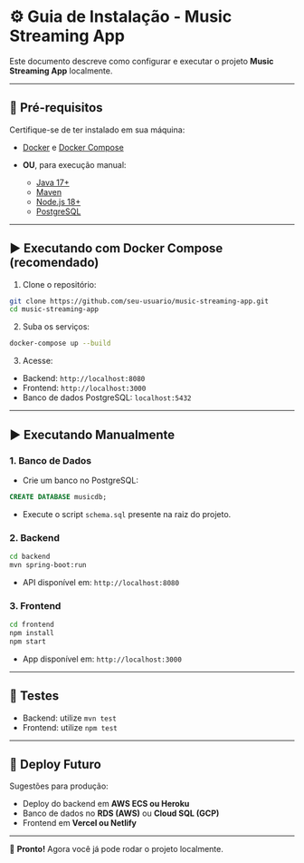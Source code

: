 # ⚙️ Guia de Instalação - Music Streaming App

Este documento descreve como configurar e executar o projeto **Music Streaming App** localmente.

---

## 📌 Pré-requisitos

Certifique-se de ter instalado em sua máquina:

* [Docker](https://www.docker.com/) e [Docker Compose](https://docs.docker.com/compose/)
* **OU**, para execução manual:

  * [Java 17+](https://adoptium.net/)
  * [Maven](https://maven.apache.org/)
  * [Node.js 18+](https://nodejs.org/)
  * [PostgreSQL](https://www.postgresql.org/)

---

## ▶️ Executando com Docker Compose (recomendado)

1. Clone o repositório:

```bash
git clone https://github.com/seu-usuario/music-streaming-app.git
cd music-streaming-app
```

2. Suba os serviços:

```bash
docker-compose up --build
```

3. Acesse:

* Backend: `http://localhost:8080`
* Frontend: `http://localhost:3000`
* Banco de dados PostgreSQL: `localhost:5432`

---

## ▶️ Executando Manualmente

### 1. Banco de Dados

* Crie um banco no PostgreSQL:

```sql
CREATE DATABASE musicdb;
```

* Execute o script `schema.sql` presente na raiz do projeto.

### 2. Backend

```bash
cd backend
mvn spring-boot:run
```

* API disponível em: `http://localhost:8080`

### 3. Frontend

```bash
cd frontend
npm install
npm start
```

* App disponível em: `http://localhost:3000`

---

## 🧪 Testes

* Backend: utilize `mvn test`
* Frontend: utilize `npm test`

---

## 🚀 Deploy Futuro

Sugestões para produção:

* Deploy do backend em **AWS ECS ou Heroku**
* Banco de dados no **RDS (AWS)** ou **Cloud SQL (GCP)**
* Frontend em **Vercel ou Netlify**

---

📌 **Pronto!** Agora você já pode rodar o projeto localmente.
